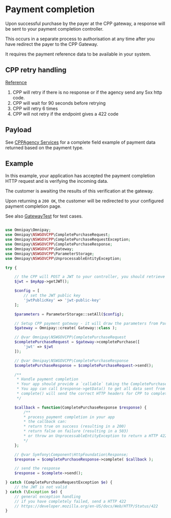 # Payment completion

Upon successful purchase by the payer at the CPP gateway, a response will be sent to your payment completion controller.

This occurs in a separate process to authorisation at any time after you have redirect the payer to the CPP Gateway.

It requires the payment reference data to be available in your system.

## CPP retry handling

[Reference](https://cpp-info-hub.service.nsw.gov.au/getstarted/#retry-mechanisms)

1. CPP will retry if there is no response or if the agency send any 5xx http code.
1. CPP will wait for 90 seconds before retrying
1. CPP will retry 6 times
1. CPP will not retry if the endpoint gives a 422 code

## Payload
See [CPPAgency Services](https://documenter.getpostman.com/view/7222098/SzfCSkTn?version=latest#b1fe8def-5844-4bc4-8699-16e021ae805e) for a complete field example of payment data returned based on the payment type.

## Example

In this example, your application has accepted the payment completion HTTP request and is verifying the incoming data.

The customer is awaiting the results of this verification at the gateway.

Upon returning a `200 OK`, the customer will be redirected to your configured payment completion page.

See also [GatewayTest](../../tests/GatewayTest.php) for test cases.

```php

use Omnipay\Omnipay;
use Omnipay\NSWGOVCPP\CompletePurchaseRequest;
use Omnipay\NSWGOVCPP\CompletePurchaseRequestException;
use Omnipay\NSWGOVCPP\CompletePurchaseResponse;
use Omnipay\NSWGOVCPP\Gateway;
use Omnipay\NSWGOVCPP\ParameterStorage;
use Omnipay\NSWGOVCPP\UnprocessableEntityException;

try {

    // the CPP will POST a JWT to your controller, you should retrieve it
    $jwt = $myApp->getJWT();

    $config = [
        // set the JWT public key
        'jwtPublicKey' => 'jwt-public-key'
    ];

    $parameters = ParameterStorage::setAll($config);

    // Setup CPP payment gateway - it will draw the parameters from ParameterStorage automatically// @var //// // //////////////// @var Omnipay\NSWGOVCPP\Gateway
    $gateway = Omnipay::create( Gateway::class );

    // @var Omnipay\NSWGOVCPP\CompletePurchaseRequest
    $completePurchaseRequest = $gateway->completePurchase([
        'jwt' => $jwt
    ]);

    // @var Omnipay\NSWGOVCPP\CompletePurchaseResponse
    $completePurchaseResponse = $completePurchaseRequest->send();

    /**
     * Handle payment completion
     * Your app should provide a `callable` taking the CompletePurchaseResponse instance as the parameter
     * You app can call $response->getData() to get all data sent from CPP
     * complete() will send the correct HTTP headers for CPP to complete/fail payment and redirect your site
     */

    $callback = function(CompletePurchaseResponse $response) {
        /**
        * process payment completion in your app
        * the callback can:
        * return true on success (resulting in a 200)
        * return false on failure (resulting in a 503)
        * or throw an UnprocessableEntityException to return a HTTP 422 to the CPP
        */
    };

    // @var Symfony\Component\HttpFoundation\Response;
    $response = $completePurchaseResponse->complete( $callback );

    // send the response
    $response = $complete->send();

} catch (CompletePurchaseRequestException $e) {
    // the JWT is not valid
} catch (\Exception $e) {
    // general exception handling
    // if you have completely failed, send a HTTP 422
    // https://developer.mozilla.org/en-US/docs/Web/HTTP/Status/422
}
```
